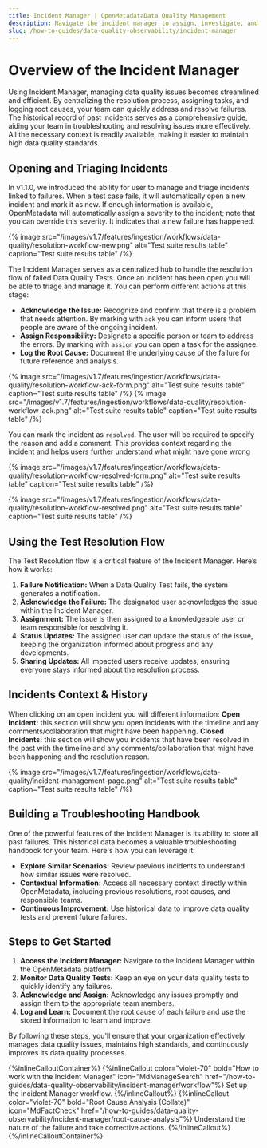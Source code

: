 ```yaml
---
title: Incident Manager | OpenMetadataData Quality Management
description: Navigate the incident manager to assign, investigate, and resolve data quality incidents.
slug: /how-to-guides/data-quality-observability/incident-manager
---
```


# Overview of the Incident Manager

Using Incident Manager, managing data quality issues becomes streamlined and efficient. By centralizing the resolution process, assigning tasks, and logging root causes, your team can quickly address and resolve failures. The historical record of past incidents serves as a comprehensive guide, aiding your team in troubleshooting and resolving issues more effectively. All the necessary context is readily available, making it easier to maintain high data quality standards.

## Opening and Triaging Incidents
 In v1.1.0, we introduced the ability for user to manage and triage incidents linked to failures. When a test case fails, it will automatically open a new incident and mark it as new. If enough information is available, OpenMetadata will automatically assign a severity to the incident; note that you can override this severity. It indicates that a new failure has happened.

{% image
  src="/images/v1.7/features/ingestion/workflows/data-quality/resolution-workflow-new.png"
  alt="Test suite results table"
  caption="Test suite results table"
 /%}

The Incident Manager serves as a centralized hub to handle the resolution flow of failed Data Quality Tests. Once an incident has been open you will be able to triage and manage it. You can perform different actions at this stage:

- **Acknowledge the Issue:** Recognize and confirm that there is a problem that needs attention. By marking with `ack` you can inform users that people are aware of the ongoing incident.
- **Assign Responsibility:** Designate a specific person or team to address the errors. By marking with `assign` you can open a task for the assignee.
- **Log the Root Cause:** Document the underlying cause of the failure for future reference and analysis.

{% image
  src="/images/v1.7/features/ingestion/workflows/data-quality/resolution-workflow-ack-form.png"
  alt="Test suite results table"
  caption="Test suite results table"
 /%}
{% image
  src="/images/v1.7/features/ingestion/workflows/data-quality/resolution-workflow-ack.png"
  alt="Test suite results table"
  caption="Test suite results table"
 /%}

You can mark the incident as `resolved`. The user will be required to specify the reason and add a comment. This provides context regarding the incident and helps users further understand what might have gone wrong

{% image
  src="/images/v1.7/features/ingestion/workflows/data-quality/resolution-workflow-resolved-form.png"
  alt="Test suite results table"
  caption="Test suite results table"
 /%}

{% image
  src="/images/v1.7/features/ingestion/workflows/data-quality/resolution-workflow-resolved.png"
  alt="Test suite results table"
  caption="Test suite results table"
 /%}

## Using the Test Resolution Flow

The Test Resolution flow is a critical feature of the Incident Manager. Here’s how it works:

1. **Failure Notification:** When a Data Quality Test fails, the system generates a notification.
2. **Acknowledge the Failure:** The designated user acknowledges the issue within the Incident Manager.
3. **Assignment:** The issue is then assigned to a knowledgeable user or team responsible for resolving it.
4. **Status Updates:** The assigned user can update the status of the issue, keeping the organization informed about progress and any developments.
5. **Sharing Updates:** All impacted users receive updates, ensuring everyone stays informed about the resolution process.

## Incidents Context & History

When clicking on an open incident you will different information:
**Open Incident:** this section will show you open incidents with the timeline and any comments/collaboration that might have been happening.
**Closed Incidents:** this section will show you incidents that have been resolved in the past with the timeline and any comments/collaboration that might have been happening and the resolution reason.

{% image
  src="/images/v1.7/features/ingestion/workflows/data-quality/incident-management-page.png"
  alt="Test suite results table"
  caption="Test suite results table"
 /%}

## Building a Troubleshooting Handbook

One of the powerful features of the Incident Manager is its ability to store all past failures. This historical data becomes a valuable troubleshooting handbook for your team. Here's how you can leverage it:

- **Explore Similar Scenarios:** Review previous incidents to understand how similar issues were resolved.
- **Contextual Information:** Access all necessary context directly within OpenMetadata, including previous resolutions, root causes, and responsible teams.
- **Continuous Improvement:** Use historical data to improve data quality tests and prevent future failures.


## Steps to Get Started

1. **Access the Incident Manager:** Navigate to the Incident Manager within the OpenMetadata platform.
2. **Monitor Data Quality Tests:** Keep an eye on your data quality tests to quickly identify any failures.
3. **Acknowledge and Assign:** Acknowledge any issues promptly and assign them to the appropriate team members.
4. **Log and Learn:** Document the root cause of each failure and use the stored information to learn and improve.

By following these steps, you'll ensure that your organization effectively manages data quality issues, maintains high standards, and continuously improves its data quality processes.

{%inlineCalloutContainer%}
 {%inlineCallout
  color="violet-70"
  bold="How to work with the Incident Manager"
  icon="MdManageSearch"
  href="/how-to-guides/data-quality-observability/incident-manager/workflow"%}
  Set up the Incident Manager workflow.
 {%/inlineCallout%}
 {%inlineCallout
  color="violet-70"
  bold="Root Cause Analysis (Collate)"
  icon="MdFactCheck"
  href="/how-to-guides/data-quality-observability/incident-manager/root-cause-analysis"%}
  Understand the nature of the failure and take corrective actions.
 {%/inlineCallout%}
{%/inlineCalloutContainer%}